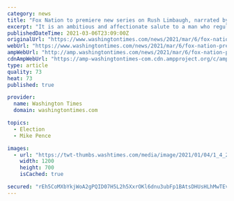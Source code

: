 ```yaml
---
category: news
title: "Fox Nation to premiere new series on Rush Limbaugh, narrated by Mike Pence"
excerpt: "It is an ambitious and affectionate salute to a man who regularly drew 15 million talk radio listeners for three hours of conservative thought each day. Fox Nation is set to premiere “The Age of Rush,"
publishedDateTime: 2021-03-06T23:09:00Z
originalUrl: "https://www.washingtontimes.com/news/2021/mar/6/fox-nation-premiere-new-series-rush-limbaugh-narra/"
webUrl: "https://www.washingtontimes.com/news/2021/mar/6/fox-nation-premiere-new-series-rush-limbaugh-narra/"
ampWebUrl: "http://amp.washingtontimes.com/news/2021/mar/6/fox-nation-premiere-new-series-rush-limbaugh-narra/"
cdnAmpWebUrl: "https://amp-washingtontimes-com.cdn.ampproject.org/c/amp.washingtontimes.com/news/2021/mar/6/fox-nation-premiere-new-series-rush-limbaugh-narra/"
type: article
quality: 73
heat: 73
published: true

provider:
  name: Washington Times
  domain: washingtontimes.com

topics:
  - Election
  - Mike Pence

images:
  - url: "https://twt-thumbs.washtimes.com/media/image/2021/01/04/1_4_2021_beltway8202_c0-0-2500-1458_s1200x700.jpg?99c7ae3bdbf327c408533720fb3c8c1f3a8a793f"
    width: 1200
    height: 700
    isCached: true

secured: "rEh5CoMXbYkjWoA2gPQID07H5L2h5XxrOKl6dnu3ubFp1BAtsDHUsHLhMwTEvduAydtQ7yE0B2HmtIZ3mAJv0JZo3qytdH5Cn4i6TpKWL1jRsb95a3A+53afcSEraukS0+qD81Ohtz5Fjt6a6LCbwEt0ucPnv9RuQDOxxIfNvtu+XBDABN7rwyebckC+1jRVX9HyskR+tvJfwGl4aklSRToZ1dL/TfthUSJyIstwEOitf1ArAuPdAySxxlPpZ0plrSsPIMkxp9pEWe9ZCYWHXRqCJVYMZGPcPZ/wt2vH9Knak+O3qDWudQeHNj+qtxoBTyoz6Xd6462uo835HGk8KzThBGZCCNd0DvlfK2/tP14=;KWA2/Y/mRCfI57bVfCMGZQ=="
---
```


